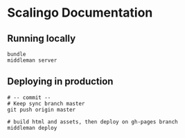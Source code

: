# Scalingo Documentation

## Running locally

```
bundle
middleman server
```

## Deploying in production

```
# -- commit --
# Keep sync branch master
git push origin master

# build html and assets, then deploy on gh-pages branch
middleman deploy
```
